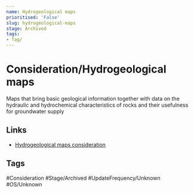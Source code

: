 ```yaml
---
name: Hydrogeological maps
prioritised: 'False'
slug: hydrogeological-maps
stage: Archived
tags:
- Tag/
---
```


# Consideration/Hydrogeological maps

Maps that bring basic geological information together with data on the hydraulic and hydrochemical characteristics of rocks and their usefulness for groundwater supply

## Links

* [Hydrogeological maps consideration](https://design.planning.data.gov.uk/planning-consideration/hydrogeological-maps)

## Tags

#Consideration #Stage/Archived #UpdateFrequency/Unknown #OS/Unknown